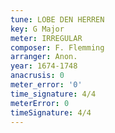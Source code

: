 ```yaml
---
tune: LOBE DEN HERREN
key: G Major
meter: IRREGULAR
composer: F. Flemming
arranger: Anon.
year: 1674-1748
anacrusis: 0
meter_error: '0'
time_signature: 4/4
meterError: 0
timeSignature: 4/4
---
```

